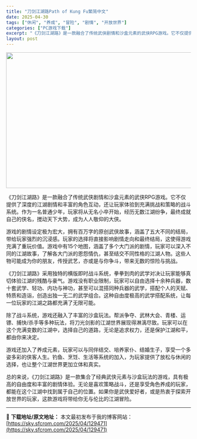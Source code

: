 ```yaml
---
title: "刀剑江湖路Path of Kung Fu繁简中文"
date: 2025-04-30
tags: ["休闲", "养成", "冒险", "剧情", "开放世界"]
categories: ["PC游戏下载"]
excerpt: "《刀剑江湖路》是一款融合了传统武侠剧情和沙盒元素的武侠RPG游戏。它不仅提供了深度的江湖剧情和丰富的角色互动，还让玩家体验到充满挑战和策略的战斗系统。作为一名普通少年，玩家将从无名小卒开始，经历无数江湖纷争，最终成就自己的侠名，搅动天下大势，成为人人敬仰的大侠。 游戏的剧情设定极为宏大，拥有百万字的&hellip;"
layout: post
---
```


<img class="aligncenter size-full wp-image-129472" src="https://sky.sfcrom.com/wp-content/uploads/2025/04/2025043001210188.webp" alt="" width="660" height="370" />

《刀剑江湖路》是一款融合了传统武侠剧情和沙盒元素的武侠RPG游戏。它不仅提供了深度的江湖剧情和丰富的角色互动，还让玩家体验到充满挑战和策略的战斗系统。作为一名普通少年，玩家将从无名小卒开始，经历无数江湖纷争，最终成就自己的侠名，搅动天下大势，成为人人敬仰的大侠。

游戏的剧情设定极为宏大，拥有百万字的原创武侠故事，涵盖了五大不同的结局，带给玩家强烈的沉浸感。玩家的选择将直接影响剧情走向和最终结局，这使得游戏充满了重玩价值。游戏中有15个地图，涵盖了多个大门派的剧情，玩家可以深入不同的江湖故事，了解各大门派的恩怨情仇，甚至结交不同性格的江湖人物。这些人物可能成为你的朋友，传授武艺，亦或是与你争斗，带来无数的惊险与挑战。

《刀剑江湖路》采用独特的横版即时战斗系统，拳拳到肉的武学对决让玩家能够真切体验江湖的残酷与豪气。游戏没有职业限制，玩家可以自由选择十余种兵器，数十套武学、轻功、内功与神功，甚至可以混搭同种兵器的武学，搭配个人的天赋、特质和造诣，创造出独一无二的武学组合。这种自由度极高的武学搭配系统，让每一位玩家的江湖之路都充满了无限可能。

除了战斗系统，游戏还融入了丰富的沙盒玩法。帮派争夺、武林大会、青楼、运镖、捕快/杀手等多种玩法，将刀光剑影的江湖世界展现得淋漓尽致。玩家可以在这个充满变数的江湖中，选择自己的道路，无论是追求权力，还是保护江湖和平，都由你来决定。

游戏还加入了养成元素，玩家可以与同伴结交、培养家仆、结婚生子，享受一个多姿多彩的侠客人生。钓鱼、烹饪、生活等系统的加入，为玩家提供了放松与休闲的选择，也让整个江湖世界更加立体和真实。

总的来说，《刀剑江湖路》是一款集合了经典武侠元素与沙盒玩法的游戏，具有极高的自由度和丰富的剧情体验。无论是喜欢策略战斗，还是享受角色养成的玩家，都能在这个江湖中找到属于自己的位置。如果你是武侠爱好者，或是热衷于探索开放世界的玩家，这款游戏将带给你无与伦比的江湖冒险。

---
📖 **下载地址/原文地址：** 本文最初发布于我的博客网站：[https://sky.sfcrom.com/2025/04/129471](https://sky.sfcrom.com/2025/04/129471)
